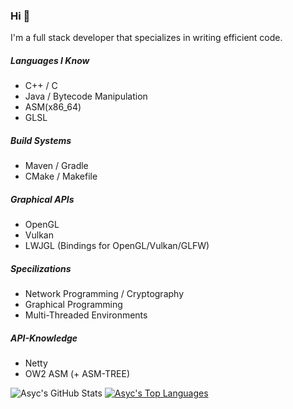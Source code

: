 ### Hi :wave:
I'm a full stack developer that specializes in writing efficient code.

##### Languages I Know
* C++ / C
* Java / Bytecode Manipulation
* ASM(x86_64)
* GLSL

##### Build Systems
* Maven / Gradle
* CMake / Makefile

##### Graphical APIs
* OpenGL
* Vulkan
* LWJGL (Bindings for OpenGL/Vulkan/GLFW)

##### Specilizations
* Network Programming / Cryptography
* Graphical Programming
* Multi-Threaded Environments

##### API-Knowledge
* Netty
* OW2 ASM (+ ASM-TREE)

![Asyc's GitHub Stats](https://github-readme-stats.vercel.app/api?username=asyc&show_icons=true&count_private=true&theme=cobalt&include_all_commits=true&custom_title=GitHub%20Stats)
[![Asyc's Top Languages](https://github-readme-stats.vercel.app/api/top-langs/?username=asyc&layout=compact&theme=cobalt)](https://github.com/anuraghazra/github-readme-stats)

